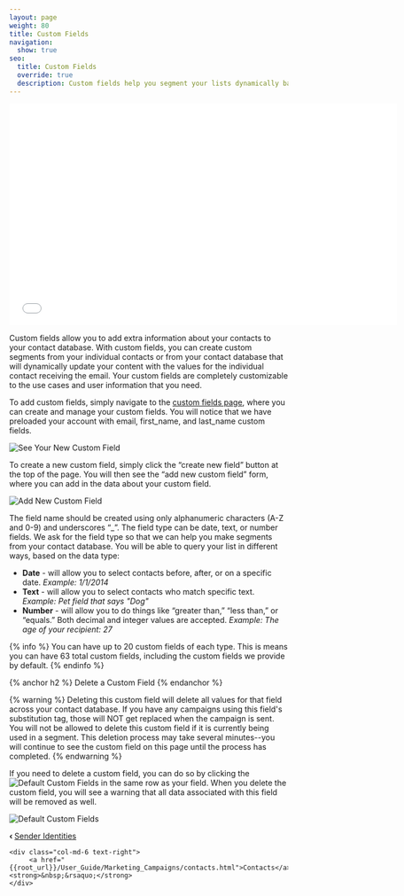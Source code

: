 ```yaml
---
layout: page
weight: 80
title: Custom Fields
navigation:
  show: true
seo:
  title: Custom Fields
  override: true
  description: Custom fields help you segment your lists dynamically based on your user information.
---
```


<iframe src="//player.vimeo.com/video/120709155" width="700" height="400" frameborder="0" webkitallowfullscreen mozallowfullscreen allowfullscreen></iframe>

Custom fields allow you to add extra information about your contacts to your contact database. With custom fields, you can create custom segments from your individual contacts or from your contact database that will dynamically update your content with the values for the individual contact receiving the email. Your custom fields are completely customizable to the use cases and user information that you need.

To add custom fields, simply navigate to the [custom fields page]({{marketing_campaigns_url}}/custom_fields), where you can create and manage your custom fields. You will notice that we have preloaded your account with email, first_name, and last_name custom fields.

![]({{root_url}}/images/custom_fields_3.png "See Your New Custom Field")

To create a new custom field, simply click the “create new field” button at the top of the page. You will then see the “add new custom field” form, where you can add in the data about your custom field.

![]({{root_url}}/images/custom_fields_2.png "Add New Custom Field")

The field name should be created using only alphanumeric characters (A-Z and 0-9) and underscores “_”.  The field type can
be date, text, or number fields. We ask for the field type so that we can help you make segments from your contact
database. You will be able to query your list in different ways, based on the data type:

* **Date** - will allow you to select contacts before, after, or on a specific date. *Example: 1/1/2014*
* **Text** - will allow you to select contacts who match specific text. *Example: Pet field that says "Dog"*
* **Number** - will allow you to do things like “greater than,” “less than,” or “equals.” Both decimal and integer values are accepted. *Example: The age of your recipient: 27*

{% info %}
You can have up to 20 custom fields of each type.  This is means you can have 63 total custom fields, including the custom fields we provide by default.
{% endinfo %}

{% anchor h2 %}
Delete a Custom Field
{% endanchor %}

{% warning %}
Deleting this custom field will delete all values for that field across your contact database. If you have any campaigns using this field's substitution tag, those will NOT get replaced when the campaign is sent. You will not be allowed to delete this custom field if it is currently being used in a segment. This deletion process may take several minutes--you will continue to see the custom field on this page until the process has completed.
{% endwarning %}

If you need to delete a custom field, you can do so by clicking the ![]({{root_url}}/images/terms_5.png "Default Custom Fields") in
the same row as your field. When you delete the custom field, you will see a warning that all data associated with this field will
be removed as well.

![]({{root_url}}/images/custom_fields_1.png "Default Custom Fields")

<div class="row">
    <div class="col-md-6 text-left">
        <strong>&lsaquo;&nbsp;</strong><a href="{{root_url}}/User_Guide/Marketing_Campaigns/senders.html">Sender Identities</a>
    </div>

    <div class="col-md-6 text-right">
         <a href="{{root_url}}/User_Guide/Marketing_Campaigns/contacts.html">Contacts</a><strong>&nbsp;&rsaquo;</strong>
    </div>
</div>
